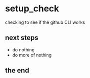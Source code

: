 # setup_check
checking to see if the github CLI works

## next steps
* do nothing
* do more of nothing

## the end 
